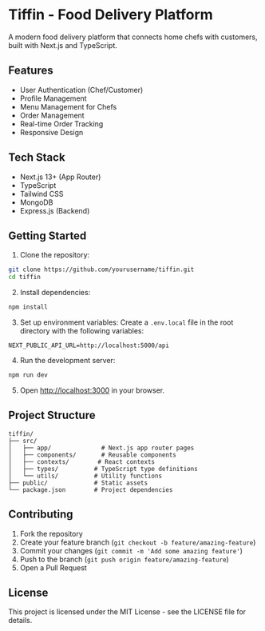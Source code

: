 # Tiffin - Food Delivery Platform

A modern food delivery platform that connects home chefs with customers, built with Next.js and TypeScript.

## Features

- User Authentication (Chef/Customer)
- Profile Management
- Menu Management for Chefs
- Order Management
- Real-time Order Tracking
- Responsive Design

## Tech Stack

- Next.js 13+ (App Router)
- TypeScript
- Tailwind CSS
- MongoDB
- Express.js (Backend)

## Getting Started

1. Clone the repository:
```bash
git clone https://github.com/yourusername/tiffin.git
cd tiffin
```

2. Install dependencies:
```bash
npm install
```

3. Set up environment variables:
Create a `.env.local` file in the root directory with the following variables:
```
NEXT_PUBLIC_API_URL=http://localhost:5000/api
```

4. Run the development server:
```bash
npm run dev
```

5. Open [http://localhost:3000](http://localhost:3000) in your browser.

## Project Structure

```
tiffin/
├── src/
│   ├── app/              # Next.js app router pages
│   ├── components/       # Reusable components
│   ├── contexts/        # React contexts
│   ├── types/          # TypeScript type definitions
│   └── utils/          # Utility functions
├── public/             # Static assets
└── package.json        # Project dependencies
```

## Contributing

1. Fork the repository
2. Create your feature branch (`git checkout -b feature/amazing-feature`)
3. Commit your changes (`git commit -m 'Add some amazing feature'`)
4. Push to the branch (`git push origin feature/amazing-feature`)
5. Open a Pull Request

## License

This project is licensed under the MIT License - see the LICENSE file for details.
